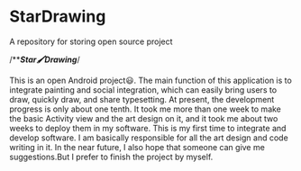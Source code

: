 # StarDrawing
A repository for storing open source project

/***********************Star🖌Drawing*********************/

  This is an open Android project😃. The main function of this application is to integrate painting and social integration, which can easily bring users to draw, quickly draw, and share typesetting.
  At present, the development progress is only about one tenth. It took me more than one week to make the basic Activity view and the art design on it, and it took me about two weeks to deploy them in my software.
  This is my first time to integrate and develop software. I am basically responsible for all the art design and code writing in it. In the near future, I also hope that someone can give me suggestions.But I prefer to finish the project by myself.
  

